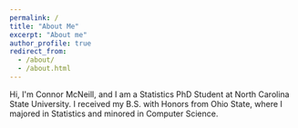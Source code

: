 ```yaml
---
permalink: /
title: "About Me"
excerpt: "About me"
author_profile: true
redirect_from: 
  - /about/
  - /about.html
---
```


Hi, I'm Connor McNeill, and I am a Statistics PhD Student at North Carolina State University. I received my B.S. with Honors from Ohio State, where I majored in Statistics and minored in Computer Science. 

